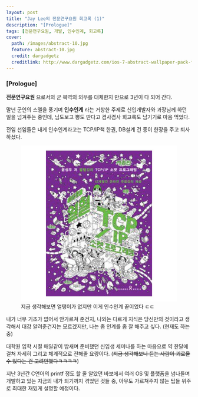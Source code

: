 ```yaml
---
layout: post
title: "Jay Lee의 전문연구요원 회고록 (1)"
description: "[Prologue]"
tags: [전문연구요원, 개발, 인수인계, 회고록]
cover:
  path: /images/abstract-10.jpg
  feature: abstract-10.jpg
  credit: dargadgetz
  creditlink: http://www.dargadgetz.com/ios-7-abstract-wallpaper-pack-for-iphone-5-and-ipod-touch-retina/
---
```


### [Prologue]

**전문연구요원** 으로서의 군 복역의 의무를 대체한지 만으로 3년이 다 되어 간다.

말년 군인의 스멜을 풍기며 **인수인계** 라는 거창한 주제로 신입개발자와 과장님께 하던 일을 넘겨주는 중인데, 님도보고 뽕도 딴다고 겸사겸사 회고록도 남기기로 마음 먹었다.

전임 선임들은 내게 인수인계라고는 TCP/IP책 한권, DB설계 건 종이 한장을 주고 퇴사하셨다.
<figure>
	<img src="/images/열혈.jpg" alt=""/>
	<figcaption>지금 생각해보면 얼탱이가 없지만 이게 인수인계 끝이었다 ㄷㄷ</figcaption>
</figure>


내가 너무 기초가 없어서 안가르쳐 준건지, 나와는 다르게 지식은 당신만의 것이라고 생각해서 대강 알려준건지는 모르겠지만, 나는 좀 인계를 좀 잘 해주고 싶다. (현재도 하는 중)

대학원 입학 시절 매일같이 밤새며 준비했던 신입생 세미나를 하는 마음으로 약 한달에 걸쳐 자세히 그리고 체계적으로 전해줄 요량이다. (~~지금 생각해보니 듣는 사람이 괴로울 수 있다는 건 고려안했다ㅋㅋㅋㅋ~~)

지난 3년간 C언어의 printf 정도 할 줄 알았던 바보에서 여러 OS 및 플랫폼을 넘나들며 개발하고 있는 지금의 내가 되기까지 겪었던 것들 중, 아무도 가르쳐주지 않는 팁들 위주로 최대한 재밌게 설명할 예정이다.
